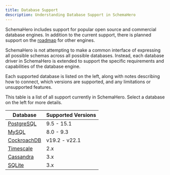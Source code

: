 ```yaml
---
title: Database Support
description: Understanding Database Support in SchemaHero
---
```


SchemaHero includes support for popular open source and commercial database engines.
In addition to the current support, there is planned support on the [roadmap](https://schemahero.io/community/roadmap) for other engines.

SchemaHero is not attempting to make a common interface of expressing all possible schemas across all possible databases.
Instead, each database driver in SchemaHero is extended to support the specific requirements and capabilities of the database engine.

Each supported database is listed on the left, along with notes describing how to connect, which versions are supported, and any limitations or unsupported features.

This table is a list of all support currently in SchemaHero.
Select a database on the left for more details.

| Database | Supported Versions |
|----------|--------------------|
| [PostgreSQL](./postgresql/versions) | 9.5 - 15.1 |
| [MySQL](./mysql/versions) | 8.0 - 9.3 |
| [CockroachDB](./cockroachdb/versions) | v19.2 - v22.1 |
| [Timescale](./timescale/versions) | 2.x |
| [Cassandra](./cassandra/versions) | 3.x |
| [SQLite](./sqlite/versions) | 3.x |
